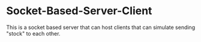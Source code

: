# Socket-Based-Server-Client
This is a socket based server that can host clients that can simulate sending "stock" to each other.
